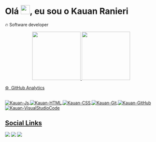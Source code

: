 
<h1 align="left">Olá <img src="https://raw.githubusercontent.com/kaueMarques/kaueMarques/master/hi.gif" width="30px">, eu sou o Kauan Ranieri</h1>

 🔥 Software developer

 <div align="center">
  <a href="https://github.com/KauanRanieri">
  <img height="160em" src="https://github-readme-stats.vercel.app/api?username=KauanRanieri&show_icons=true&theme=chartreuse-dark"/>
  <img height="160em" src="https://github-readme-stats.vercel.app/api/top-langs/?username=KauanRanieri&layout=compact&langs_count=7&theme=chartreuse-dark"/>
</div>

  ⚙️ &nbsp;GitHub Analytics
 
 <div style="display: inline_block"><br>
  <img align="center" alt="Kauan-Js" src="https://img.shields.io/badge/-JavaScript-05122A?style=flat&logo=javascript">
  <img align="center" alt="Kauan-HTML" src="https://img.shields.io/badge/-HTML-05122A?style=flat&logo=HTML5">
  <img align="center" alt="Kauan-CSS" src="https://img.shields.io/badge/-CSS-05122A?style=flat&logo=CSS3&logoColor=1572B6">
  <img align="center" alt="Kauan-Git" src="https://img.shields.io/badge/-Git-05122A?style=flat&logo=git">
  <img align="center" alt="Kauan-GitHub" src="https://img.shields.io/badge/-GitHub-05122A?style=flat&logo=github">
  <img align="center" alt="Kauan-VisualStudioCode" src="https://img.shields.io/badge/-Visual%20Studio%20Code-05122A?style=flat&logo=visual-studio-code&logoColor=007ACC">
</div>

  
  ## Social Links
 
<div> 
  <a href="https://www.instagram.com/kauanranieri/" target="_blank"><img src="https://img.shields.io/badge/-Instagram-%23E4405F?style=for-the-badge&logo=instagram&logoColor=white" target="_blank"></a>
  <a href = "mailto:kakaraniericomercial@gmail.com"><img src="https://img.shields.io/badge/-Gmail-%23333?style=for-the-badge&logo=gmail&logoColor=white" target="_blank"></a>
  <a href="https://www.linkedin.com/in/kauan-ranieri-483670161/" target="_blank"><img src="https://img.shields.io/badge/-LinkedIn-%230077B5?style=for-the-badge&logo=linkedin&logoColor=white" target="_blank"></a> 
 

</div>

